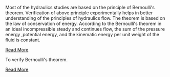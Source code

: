Most of the hydraulics studies are based on the principle of Bernoulli's theorem. Verification of above principle experimentally helps in better understanding of the principles of hydraulics flow. The theorem is based on the law of conservation of energy. According to the Bernoulli's theorem in an ideal incompressible steady and continues flow, the sum of the pressure energy ,potential energy, and the kinematic energy per unit weight of the fluid is constant. 

[Read More](docs/1.Bernoullis_experiment.pdf)

To verify Bernoulli's theorem. 

[Read More](docs/1.Bernoullis_experiment.pdf)
